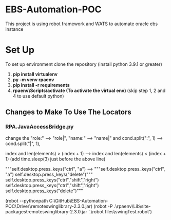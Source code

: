 # EBS-Automation-POC


<p> This project is using robot framework and WATS to automate oracle ebs instance </p>
<h1> Set Up </h1>

<p> To set up environment clone the repository (install python 3.9.1 or greater)
<ol>
<li><b> pip install virtualenv </b></li> 
<li><b> py -m venv rpaenv </b></li>
<li><b> pip install -r requirements </b></li>
<li><b> rpaenv\Scripts\activate  (To activate the virtual env) </b> (skip step 1, 2 and 4 to use default python)</li>
</ol>
</p>


<h2> Changes to Make To Use The Locators </h2>
<h3> RPA.JavaAccessBridge.py </h3>
change the "role:" --> "role|", "name:" --> "name|" and cond.split(":", 1) --> cond.split("|", 1),

index and len(elements) > (index + 1)   -->    index and len(elements) < (index + 1)
(add time.sleep(3) just before the above line)

"""self.desktop.press_keys("ctrl", "a") --> """self.desktop.press_keys("ctrl", "a")
    self.desktop.press_keys("delete")"""    self.desktop.press_keys("ctrl","shift","right")
                                            self.desktop.press_keys("ctrl","shift","right")
                                            self.desktop.press_keys("delete")"""

(robot --pythonpath C:\GitHub\EBS-Automation-POC\Driver\remoteswinglibrary-2.3.0.jar)
(robot -P .\rpaenv\Lib\site-packages\remoteswinglibrary-2.3.0.jar  '.\robot files\swingTest.robot')